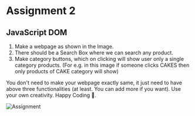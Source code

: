 # Assignment 2

## JavaScript DOM

1. Make a webpage as shown in the Image.
2. There should be a Search Box where we can search any product.
3. Make category buttons, which on clicking will show user only a single category products. (For e.g. in this image if someone clicks CAKES then only products of CAKE category will show)


You don't need to make your webpage exactly same, it just need to have above three functionalities (at least. You can add more if you want). Use your own creativity. Happy Coding 🎈.

![Assignment](https://user-images.githubusercontent.com/42477627/90358735-8a56e480-e074-11ea-88b1-fb569f43e6df.PNG)
